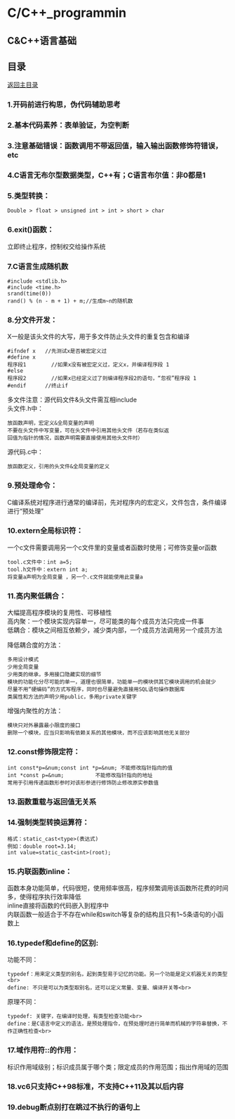 # C/C++_programmin

## C&C++语言基础

## 目录
[返回主目录]()

### **1.开码前进行构思，伪代码辅助思考**
### **2.基本代码素养**：表单验证，为空判断
### **3.注意基础错误**：函数调用不带返回值，输入输出函数修饰符错误，etc

### 4.C语言无布尔型数据类型，C++有；C语言布尔值：非0都是1

### 5.类型转换：

 	Double > float > unsigned int > int > short > char


### 6.exit()函数：
立即终止程序，控制权交给操作系统<br>

### 7.C语言生成随机数
	
 	#include <stdlib.h>
	#include <time.h>
	srand(time(0))
	rand() % (n - m + 1) + m;//生成m~n的随机数

### **8.分文件开发**：
X一般是该头文件的大写，用于多文件防止头文件的重复包含和编译
	
 	#ifndef x 	//先测试x是否被宏定义过
	#define x
	程序段1 		//如果x没有被宏定义过，定义x，并编译程序段 1
	#else
	程序段2 		//如果x已经定义过了则编译程序段2的语句，“忽视”程序段 1
	#endif		//终止if
	
多文件注意：源代码文件&头文件需互相include <br>
头文件.h中：
	
 	放函数声明，宏定义&全局变量的声明
	不要在头文件中写变量，可在头文件中引用其他头文件（若存在类似返
	回值为指针的情况，函数声明需要直接使用其他头文件时）
 
源代码.c中：
	
 	放函数定义，引用的头文件&全局变量的定义


### 9.预处理命令：
C编译系统对程序进行通常的编译前，先对程序内的宏定义，文件包含，条件编译进行“预处理”<br>


### 10.extern全局标识符：
一个c文件需要调用另一个c文件里的变量或者函数时使用；可修饰变量or函数
	
 	tool.c文件中：int a=5;
	tool.h文件中：extern int a;
	将变量a声明为全局变量	，另一个.c文件就能使用此变量a
 

### 11.高内聚低耦合：
大幅提高程序模块的复用性、可移植性<br>
高内聚：一个模块实现内容单一，尽可能类的每个成员方法只完成一件事<br>
低耦合：模块之间相互依赖少，减少类内部，一个成员方法调用另一个成员方法<br>
		
降低耦合度的方法：

	多用设计模式
	少用全局变量
	少用类的继承，多用接口隐藏实现的细节
	模块的功能化分尽可能的单一，道理也很简单，功能单一的模块供其它模块调用的机会就少
	尽量不用“硬编码”的方式写程序，同时也尽量避免直接用SQL语句操作数据库
	类属性和方法的声明少用public，多用private关键字

增强内聚性的方法：

	模块只对外暴露最小限度的接口
	删除一个模块，应当只影响有依赖关系的其他模块，而不应该影响其他无关部分

### 12.const修饰限定符：

	int const*p=&num;const int *p=&num;	不能修改指针指向的值
	int *const p=&num;			不能修改指针指向的地址
	常用于引用传递函数形参时对该形参进行修饰防止修改原实参数值

### 13.函数重载与返回值无关系

### 14.强制类型转换运算符：

	格式：static_cast<type>(表达式)
	例如：double root=3.14;
	int value=static_cast<int>(root);

### 15.内联函数inline：
函数本身功能简单，代码很短，使用频率很高，程序频繁调用该函数所花费的时间多，使得程序执行效率降低<br>
inline直接将函数的代码嵌入到程序中<br>
内联函数一般适合于不存在while和switch等复杂的结构且只有1~5条语句的小函数上

### 16.typedef和define的区别:
功能不同：<br>

	typedef：用来定义类型的别名，起到类型易于记忆的功能。另一个功能是定义机器无关的类型<br>
	define: 不只是可以为类型取别名，还可以定义常量、变量、编译开关等<br>
		
原理不同：<br>

 	typedef: 关键字，在编译时处理，有类型检查功能<br>
	define：是C语言中定义的语法，是预处理指令，在预处理时进行简单而机械的字符串替换，不作正确性检查<br>


### 17.域作用符::的作用：
标识作用域级别；标识成员属于哪个类；限定成员的作用范围；指出作用域的范围

### 18.vc6只支持C++98标准，不支持C++11及其以后内容

### 19.debug断点别打在跳过不执行的语句上
